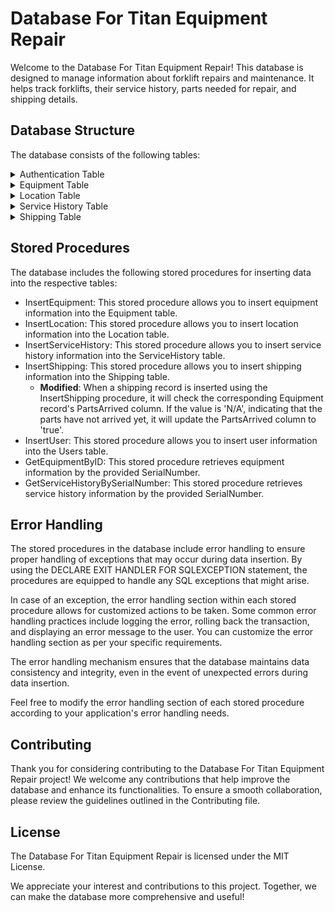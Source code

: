# Database For Titan Equipment Repair

Welcome to the Database For Titan Equipment Repair! This database is designed to manage information about forklift repairs and maintenance. It helps track forklifts, their service history, parts needed for repair, and shipping details.

## Database Structure

The database consists of the following tables:

<details>
<summary>Authentication Table</summary>
Users table:
- UserID (Primary Key)
- Username (Unique)
- Password
- Email
- CreatedAt
</details>

<details>
<summary>Equipment Table</summary>
Equipment table:
- SerialNumber
- LastServiceDate
- LastServiceDone
- NextPNMDate
- NeedsParts (ENUM: 'true', 'false', 'part ordered')
- PartName
- PartsArrived (ENUM: 'true', 'false', 'N/A')
- LocationID (Foreign Key)
</details>

<details>
<summary>Location Table</summary>
Location table:
- ID (Primary Key)
- Name
- Address
- PhoneNumber
</details>

<details>
<summary>Service History Table</summary>
ServiceHistory table:
- ServiceID (Primary Key)
- EquipmentSerialNumber (Foreign Key)
- ServiceDate
- ServiceType
- ServiceDescription
- ServiceNotes
</details>

<details>
<summary>Shipping Table</summary>
Shipping table:
- ShippingID (Primary Key)
- EquipmentSerialNumber (Foreign Key)
- ShippingDate
- ShippingFrom (Foreign Key)
- ShippingMethod
- TrackingNumber
- ShippingStatus
</details>

## Stored Procedures

The database includes the following stored procedures for inserting data into the respective tables:

- InsertEquipment: This stored procedure allows you to insert equipment information into the Equipment table.
- InsertLocation: This stored procedure allows you to insert location information into the Location table.
- InsertServiceHistory: This stored procedure allows you to insert service history information into the ServiceHistory table.
- InsertShipping: This stored procedure allows you to insert shipping information into the Shipping table.
  - **Modified**: When a shipping record is inserted using the InsertShipping procedure, it will check the corresponding Equipment record's PartsArrived column. If the value is 'N/A', indicating that the parts have not arrived yet, it will update the PartsArrived column to 'true'.
- InsertUser: This stored procedure allows you to insert user information into the Users table.
- GetEquipmentByID: This stored procedure retrieves equipment information by the provided SerialNumber.
- GetServiceHistoryBySerialNumber: This stored procedure retrieves service history information by the provided SerialNumber.

## Error Handling

The stored procedures in the database include error handling to ensure proper handling of exceptions that may occur during data insertion. By using the DECLARE EXIT HANDLER FOR SQLEXCEPTION statement, the procedures are equipped to handle any SQL exceptions that might arise.

In case of an exception, the error handling section within each stored procedure allows for customized actions to be taken. Some common error handling practices include logging the error, rolling back the transaction, and displaying an error message to the user. You can customize the error handling section as per your specific requirements.

The error handling mechanism ensures that the database maintains data consistency and integrity, even in the event of unexpected errors during data insertion.

Feel free to modify the error handling section of each stored procedure according to your application's error handling needs.

## Contributing

Thank you for considering contributing to the Database For Titan Equipment Repair project! We welcome any contributions that help improve the database and enhance its functionalities. To ensure a smooth collaboration, please review the guidelines outlined in the Contributing file.

## License

The Database For Titan Equipment Repair is licensed under the MIT License.

We appreciate your interest and contributions to this project. Together, we can make the database more comprehensive and useful!
